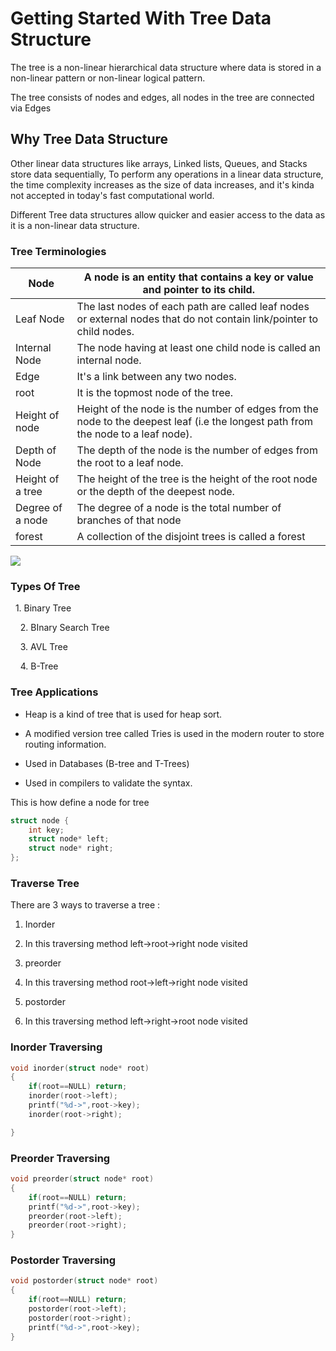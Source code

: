 # Getting Started With Tree Data Structure

The tree is a non-linear hierarchical data structure where data is stored in a non-linear pattern or non-linear logical pattern.

The tree consists of nodes and edges, all nodes in the tree are connected via Edges

## Why Tree Data Structure

Other linear data structures like arrays, Linked lists, Queues, and Stacks store data sequentially, To perform any operations in a linear data structure, the time complexity increases as the size of data increases, and it's kinda not accepted in today's fast computational world.

Different Tree data structures allow quicker and easier access to the data as it is a non-linear data structure.

### Tree Terminologies

| Node | A node is an entity that contains a key or value and pointer to its child. |
| --- | --- |
| Leaf Node | The last nodes of each path are called leaf nodes or external nodes that do not contain link/pointer to child nodes. |
| Internal Node | The node having at least one child node is called an internal node. |
| Edge | It's a link between any two nodes. |
| root | It is the topmost node of the tree. |
| Height of node | Height of the node is the number of edges from the node to the deepest leaf (i.e the longest path from the node to a leaf node). |
| Depth of Node | The depth of the node is the number of edges from the root to a leaf node. |
| Height of a tree | The height of the tree is the height of the root node or the depth of the deepest node. |
| Degree of a node | The degree of a node is the total number of branches of that node |
| forest | A collection of the disjoint trees is called a forest |

![](https://www.delftstack.com/img/Python/structure%20of%20a%20tree%20in%20python.png?ezimgfmt=rs:372x210/rscb5/ng:webp/ngcb5)

### Types Of Tree

  1. Binary Tree

    2. BInary Search Tree

    3. AVL Tree

    4. B-Tree

### Tree Applications

- Heap is a kind of tree that is used for heap sort.
  
- A modified version tree called Tries is used in the modern router to store routing information.
  
- Used in Databases (B-tree and T-Trees)
  
- Used in compilers to validate the syntax.
  

This is how define a node for tree

```cpp
struct node {
	int key;
	struct node* left;
	struct node* right;
};
```

### Traverse Tree

There are 3 ways to traverse a tree :

1. Inorder
  
  1. In this traversing method left->root->right node visited
    
2. preorder
  
  1. In this traversing method root->left->right node visited
    
3. postorder
  
  1. In this traversing method left->right->root node visited
    

### Inorder Traversing

```cpp
void inorder(struct node* root)
{
	if(root==NULL) return;
	inorder(root->left);
	printf("%d->",root->key);
	inorder(root->right);

}
```

### Preorder Traversing

```cpp
void preorder(struct node* root)
{
	if(root==NULL) return;
	printf("%d->",root->key);
	preorder(root->left);
	preorder(root->right);
}
```

### Postorder Traversing

```cpp
void postorder(struct node* root)
{
	if(root==NULL) return;
	postorder(root->left);
	postorder(root->right);
	printf("%d->",root->key);
}

```
